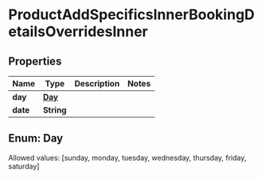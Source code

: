

# ProductAddSpecificsInnerBookingDetailsOverridesInner


## Properties

Name | Type | Description | Notes
------------ | ------------- | ------------- | -------------
**day** | [**Day**](#Day) |  | 
**date** | **String** |  | 


## Enum: Day
Allowed values: [sunday, monday, tuesday, wednesday, thursday, friday, saturday]




